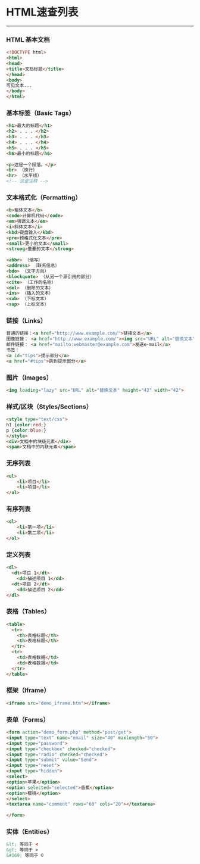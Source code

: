 # HTML速查列表
---

### HTML 基本文档
```html
<!DOCTYPE html>
<html>
<head>
<title>文档标题</title>
</head>
<body>
可见文本...
</body>
</html>
```

### 基本标签（Basic Tags）
```html
<h1>最大的标题</h1>
<h2> . . . </h2>
<h3> . . . </h3>
<h4> . . . </h4>
<h5> . . . </h5>
<h6>最小的标题</h6>
 
<p>这是一个段落。</p>
<br> （换行）
<hr> （水平线）
<!-- 这是注释 -->
```

### 文本格式化（Formatting）
```html
<b>粗体文本</b>
<code>计算机代码</code>
<em>强调文本</em>
<i>斜体文本</i>
<kbd>键盘输入</kbd> 
<pre>预格式化文本</pre>
<small>更小的文本</small>
<strong>重要的文本</strong>
 
<abbr> （缩写）
<address> （联系信息）
<bdo> （文字方向）
<blockquote> （从另一个源引用的部分）
<cite> （工作的名称）
<del> （删除的文本）
<ins> （插入的文本）
<sub> （下标文本）
<sup> （上标文本）
```

### 链接（Links）
```html
普通的链接：<a href="http://www.example.com/">链接文本</a>
图像链接： <a href="http://www.example.com/"><img src="URL" alt="替换文本"></a>
邮件链接： <a href="mailto:webmaster@example.com">发送e-mail</a>
书签：
<a id="tips">提示部分</a>
<a href="#tips">跳到提示部分</a>
```

### 图片（Images）
```html
<img loading="lazy" src="URL" alt="替换文本" height="42" width="42">
```

### 样式/区块（Styles/Sections）
```html
<style type="text/css">
h1 {color:red;}
p {color:blue;}
</style>
<div>文档中的块级元素</div>
<span>文档中的内联元素</span>
```

### 无序列表
```html
<ul>
    <li>项目</li>
    <li>项目</li>
</ul>
```

### 有序列表
```html
<ol>
    <li>第一项</li>
    <li>第二项</li>
</ol>
```

### 定义列表
```html
<dl>
  <dt>项目 1</dt>
    <dd>描述项目 1</dd>
  <dt>项目 2</dt>
    <dd>描述项目 2</dd>
</dl>
```

### 表格（Tables）
```html
<table>
  <tr>
    <th>表格标题</th>
    <th>表格标题</th>
  </tr>
  <tr>
    <td>表格数据</td>
    <td>表格数据</td>
  </tr>
</table>
```

### 框架（Iframe）
```html
<iframe src="demo_iframe.htm"></iframe>
```

### 表单（Forms）
```html
<form action="demo_form.php" method="post/get">
<input type="text" name="email" size="40" maxlength="50">
<input type="password">
<input type="checkbox" checked="checked">
<input type="radio" checked="checked">
<input type="submit" value="Send">
<input type="reset">
<input type="hidden">
<select>
<option>苹果</option>
<option selected="selected">香蕉</option>
<option>樱桃</option>
</select>
<textarea name="comment" rows="60" cols="20"></textarea>
 
</form>
```

### 实体（Entities）
```html
&lt; 等同于 <
&gt; 等同于 >
&#169; 等同于 ©
```